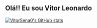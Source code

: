 ## Olá!! Eu sou Vitor Leonardo
[![VitorSena0's GitHub stats](https://github-readme-stats.vercel.app/api?username=VitorSena0&show_icons=true&theme=highcontrast)](https://github.com/VitorSena0/github-readme-stats)

